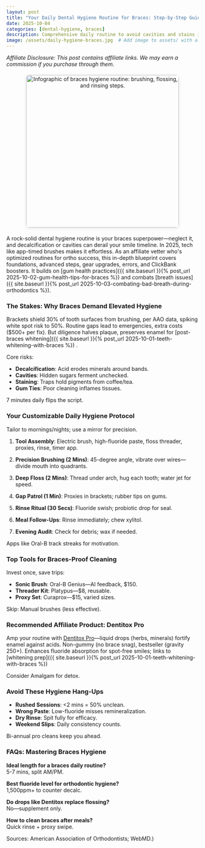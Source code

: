 ```yaml
---
layout: post
title: "Your Daily Dental Hygiene Routine for Braces: Step-by-Step Guide, Tools, and Affiliate Enhancers for 2025"
date: 2025-10-04
categories: [dental-hygiene, braces]
description: Comprehensive daily routine to avoid cavities and stains in braces, featuring tools, tips, and ClickBank supplements for enamel protection.
image: /assets/daily-hygiene-braces.jpg  # Add image to assets/ with alt below
---
```


*Affiliate Disclosure: This post contains affiliate links. We may earn a commission if you purchase through them.*

<div style="text-align: center; margin: 20px 0;">
  <img src="{{ site.baseurl }}/assets/daily-hygiene-braces.jpg" alt="Infographic of braces hygiene routine: brushing, flossing, and rinsing steps." style="max-width: 800px; height: 400px; object-fit: cover; border-radius: 8px; box-shadow: 0 2px 8px rgba(0,0,0,0.1);">
</div>

A rock-solid dental hygiene routine is your braces superpower—neglect it, and decalcification or cavities can derail your smile timeline. In 2025, tech like app-timed brushes makes it effortless. As an affiliate vetter who's optimized routines for ortho success, this in-depth blueprint covers foundations, advanced steps, gear upgrades, errors, and ClickBank boosters. It builds on [gum health practices]({{ site.baseurl }}{% post_url 2025-10-02-gum-health-tips-for-braces %}) and combats [breath issues]({{ site.baseurl }}{% post_url 2025-10-03-combating-bad-breath-during-orthodontics %}).

### The Stakes: Why Braces Demand Elevated Hygiene
Brackets shield 30% of tooth surfaces from brushing, per AAO data, spiking white spot risk to 50%. Routine gaps lead to emergencies, extra costs ($500+ per fix). But diligence halves plaque, preserves enamel for [post-braces whitening]({{ site.baseurl }}{% post_url 2025-10-01-teeth-whitening-with-braces %}) .

Core risks:
- **Decalcification**: Acid erodes minerals around bands.
- **Cavities**: Hidden sugars ferment unchecked.
- **Staining**: Traps hold pigments from coffee/tea.
- **Gum Ties**: Poor cleaning inflames tissues.

7 minutes daily flips the script.

### Your Customizable Daily Hygiene Protocol
Tailor to mornings/nights; use a mirror for precision.

1. **Tool Assembly**: Electric brush, high-fluoride paste, floss threader, proxies, rinse, timer app.

2. **Precision Brushing (2 Mins)**: 45-degree angle, vibrate over wires—divide mouth into quadrants.

3. **Deep Floss (2 Mins)**: Thread under arch, hug each tooth; water jet for speed.

4. **Gap Patrol (1 Min)**: Proxies in brackets; rubber tips on gums.

5. **Rinse Ritual (30 Secs)**: Fluoride swish; probiotic drop for seal.

6. **Meal Follow-Ups**: Rinse immediately; chew xylitol.

7. **Evening Audit**: Check for debris; wax if needed.

Apps like Oral-B track streaks for motivation.

### Top Tools for Braces-Proof Cleaning
Invest once, save trips:
- **Sonic Brush**: Oral-B Genius—AI feedback, $150.
- **Threader Kit**: Platypus—$8, reusable.
- **Proxy Set**: Curaprox—$15, varied sizes.

Skip: Manual brushes (less effective).

### Recommended Affiliate Product: Dentitox Pro
Amp your routine with [Dentitox Pro](https://ceef9wzb8o7v7q78uc49-gyt9d.hop.clickbank.net)—liquid drops (herbs, minerals) fortify enamel against acids. Non-gummy (no brace snag), bestseller (gravity 250+). Enhances fluoride absorption for spot-free smiles; links to [whitening prep]({{ site.baseurl }}{% post_url 2025-10-01-teeth-whitening-with-braces %})

Consider Amalgam for detox.

### Avoid These Hygiene Hang-Ups
- **Rushed Sessions**: <2 mins = 50% unclean.
- **Wrong Paste**: Low-fluoride misses remineralization.
- **Dry Rinse**: Spit fully for efficacy.
- **Weekend Slips**: Daily consistency counts.

Bi-annual pro cleans keep you ahead.

### FAQs: Mastering Braces Hygiene
**Ideal length for a braces daily routine?**  
5-7 mins, split AM/PM.

**Best fluoride level for orthodontic hygiene?**  
1,500ppm+ to counter decalc.

**Do drops like Dentitox replace flossing?**  
No—supplement only.

**How to clean braces after meals?**  
Quick rinse + proxy swipe.

Sources: American Association of Orthodontists; WebMD.)

<!-- Comments will load here via Utterances -->